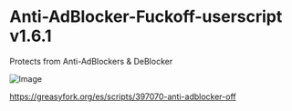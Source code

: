 # Anti-AdBlocker-Fuckoff-userscript v1.6.1

Protects from Anti-AdBlockers & DeBlocker

![Image](https://github.com/WakeupNeo33/Anti-AdBlocker-Fuckoff-userscript/raw/main/icon.png)

https://greasyfork.org/es/scripts/397070-anti-adblocker-off

